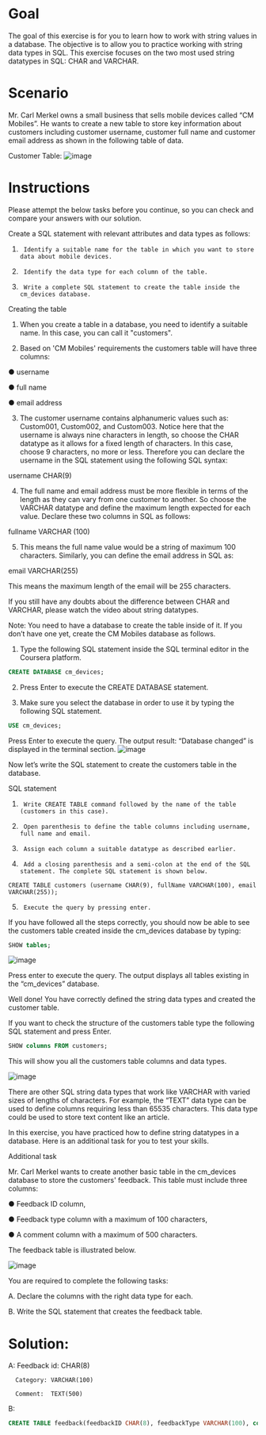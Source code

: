 # Goal

The goal of this exercise is for you to learn how to work with string values in a database. The objective is to allow you to practice working with string data types in SQL. This exercise focuses on the two most used string datatypes in SQL: CHAR and VARCHAR.

# Scenario

Mr. Carl Merkel owns a small business that sells mobile devices called “CM Mobiles”. He wants to create a new table to store key information about customers including customer username, customer full name and customer email address as shown in the following table of data. 

Customer Table:
![image](https://github.com/janaom/Meta-Database-Engineer-Professional-Certificate/assets/83917694/10ae3560-6284-40a7-902b-6d2839e81f9f)


# Instructions

Please attempt the below tasks before you continue, so you can check and compare your answers with our solution.

Create a SQL statement with relevant attributes and data types as follows:

1.      Identify a suitable name for the table in which you want to store data about mobile devices.  

2.      Identify the data type for each column of the table.

3.      Write a complete SQL statement to create the table inside the cm_devices database.


Creating the table

1.  When you create a table in a database, you need to identify a suitable name. In this case, you can call it "customers". 

2.  Based on 'CM Mobiles' requirements the customers table will have three columns: 

●	username 

●	full name 

●	email address

3.  The customer username contains alphanumeric values such as: Custom001, Custom002, and Custom003. Notice here that the username is always nine characters in length, so choose the CHAR datatype as it allows for a fixed length of characters. In this case, choose 9 characters, no more or less. Therefore you can declare the username in the SQL statement using the following SQL syntax:

username CHAR(9)

4.  The full name and email address must be more flexible in terms of the length as they can vary from one customer to another. So choose the VARCHAR datatype and define the maximum length expected for each value. Declare these two columns in SQL as follows:

fullname VARCHAR (100)

5.  This means the full name value would be a string of maximum 100 characters. Similarly, you can define the email address in SQL as:

email VARCHAR(255)

This means the maximum length of the email will be 255 characters.  

If you still have any doubts about the difference between CHAR and VARCHAR, please watch the video about string datatypes.


Note: You need to have a database to create the table inside of it. If you don’t have one yet, create the CM Mobiles database as follows.


1.	Type the following SQL statement inside the SQL terminal editor in the Coursera platform.
```SQL
CREATE DATABASE cm_devices;
```
2.	Press Enter to execute the CREATE DATABASE statement.

3.	Make sure you select the database in order to use it by typing the following SQL statement.
```SQL
USE cm_devices;
```
Press Enter to execute the query. The output result: “Database changed” is displayed in the terminal section. 
![image](https://github.com/janaom/Meta-Database-Engineer-Professional-Certificate/assets/83917694/43efc98b-990b-4752-92f8-8388ed3b5b20)


Now let’s write the SQL statement to create the customers table in the database. 

SQL statement

1.      Write CREATE TABLE command followed by the name of the table (customers in this case).

2.      Open parenthesis to define the table columns including username, full name and email. 

3.      Assign each column a suitable datatype as described earlier. 

4.      Add a closing parenthesis and a semi-colon at the end of the SQL statement. The complete SQL statement is shown below. 
```
CREATE TABLE customers (username CHAR(9), fullName VARCHAR(100), email VARCHAR(255)); 
```
5.      Execute the query by pressing enter.

If you have followed all the steps correctly, you should now be able to see the customers table created inside the cm_devices database by typing:
```SQL
SHOW tables;
```

![image](https://github.com/janaom/Meta-Database-Engineer-Professional-Certificate/assets/83917694/49be597c-696f-4a57-a3ad-a7dcd8429038)


Press enter to execute the query. The output displays all tables existing in the “cm_devices” database.

Well done! You have correctly defined the string data types and created the customer table.

If you want to check the structure of the customers table type the following SQL statement and press Enter.
```SQL
SHOW columns FROM customers; 
```
This will show you all the customers table columns and data types.

![image](https://github.com/janaom/Meta-Database-Engineer-Professional-Certificate/assets/83917694/5964785c-d2ea-4ed1-8961-92634f6cbc36)


There are other SQL string data types that work like VARCHAR with varied sizes of lengths of characters. For example, the “TEXT” data type can be used to define columns requiring less than 65535 characters. This data type could be used to store text content like an article.

In this exercise, you have practiced how to define string datatypes in a database. Here is an additional task for you to test your skills.


Additional task

Mr. Carl Merkel wants to create another basic table in the cm_devices database to store the customers' feedback. This table must include three columns:

●	Feedback ID column,

●	Feedback type column with a maximum of 100 characters, 

●	A comment column with a maximum of 500 characters. 


The feedback table is illustrated below.

![image](https://github.com/janaom/Meta-Database-Engineer-Professional-Certificate/assets/83917694/3dfd8cbb-5466-454b-85b8-e679d46e973b)


You are required to complete the following tasks:

A. Declare the columns with the right data type for each. 

B. Write the SQL statement that creates the feedback table.

# Solution:

A:  Feedback id: CHAR(8)

      Category: VARCHAR(100)

      Comment:  TEXT(500)  

B:  
```SQL
CREATE TABLE feedback(feedbackID CHAR(8), feedbackType VARCHAR(100), comment TEXT(500));
```
